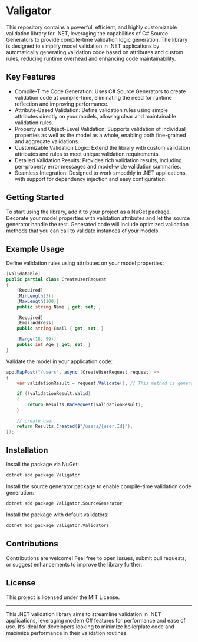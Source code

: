 # Valigator

This repository contains a powerful, efficient, and highly customizable validation library for .NET, leveraging the capabilities of C# Source Generators to provide compile-time validation logic generation. The library is designed to simplify model validation in .NET applications by automatically generating validation code based on attributes and custom rules, reducing runtime overhead and enhancing code maintainability.

## Key Features
- Compile-Time Code Generation: Uses C# Source Generators to create validation code at compile-time, eliminating the need for runtime reflection and improving performance.
- Attribute-Based Validation: Define validation rules using simple attributes directly on your models, allowing clear and maintainable validation rules.
- Property and Object-Level Validation: Supports validation of individual properties as well as the model as a whole, enabling both fine-grained and aggregate validations.
- Customizable Validation Logic: Extend the library with custom validation attributes and rules to meet unique validation requirements.
- Detailed Validation Results: Provides rich validation results, including per-property error messages and model-wide validation summaries.
- Seamless Integration: Designed to work smoothly in .NET applications, with support for dependency injection and easy configuration.

## Getting Started
To start using the library, add it to your project as a NuGet package. Decorate your model properties with validation attributes and let the source generator handle the rest. Generated code will include optimized validation methods that you can call to validate instances of your models.

## Example Usage
Define validation rules using attributes on your model properties:

```csharp
[Validatable]
public partial class CreateUserRequest
{
    [Required]
    [MinLength(3)]
    [MaxLength(100)]
    public string Name { get; set; }

    [Required]
    [EmailAddress]
    public string Email { get; set; }

    [Range(18, 99)]
    public int Age { get; set; }
}
```

Validate the model in your application code:
```csharp
app.MapPost("/users", async (CreateUserRequest request) =>
{
    var validationResult = request.Validate(); // This method is generated by the source generator

    if (!validationResult.Valid)
    {
    	return Results.BadRequest(validationResult);
    }

    // create user...
    return Results.Created($"/users/{user.Id}");
});
```

## Installation
Install the package via NuGet:
```bash
dotnet add package Valigator
```

Install the source generator package to enable compile-time validation code generation:
```bash
dotnet add package Valigator.SourceGenerator
```

Install the package with default validators:
```bash
dotnet add package Valigator.Validators
```

## Contributions
Contributions are welcome! Feel free to open issues, submit pull requests, or suggest enhancements to improve the library further.

## License
This project is licensed under the MIT License.

---
This .NET validation library aims to streamline validation in .NET applications, leveraging modern C# features for performance and ease of use. It’s ideal for developers looking to minimize boilerplate code and maximize performance in their validation routines.
